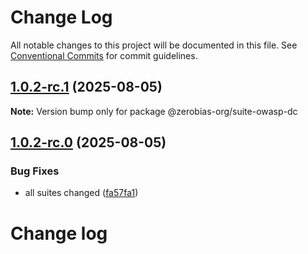# Change Log

All notable changes to this project will be documented in this file.
See [Conventional Commits](https://conventionalcommits.org) for commit guidelines.

## [1.0.2-rc.1](https://github.com/zerobias-org/suite/compare/@zerobias-org/suite-owasp-dc@1.0.2-rc.0...@zerobias-org/suite-owasp-dc@1.0.2-rc.1) (2025-08-05)

**Note:** Version bump only for package @zerobias-org/suite-owasp-dc





## [1.0.2-rc.0](https://github.com/zerobias-org/suite/compare/@zerobias-org/suite-owasp-dc@1.0.1...@zerobias-org/suite-owasp-dc@1.0.2-rc.0) (2025-08-05)


### Bug Fixes

* all suites changed ([fa57fa1](https://github.com/zerobias-org/suite/commit/fa57fa1af7628003297df46b2d7740fe95bd2666))





# Change log
